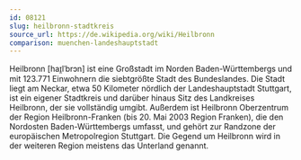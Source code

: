 ```yaml
---
id: 08121
slug: heilbronn-stadtkreis
source_url: https://de.wikipedia.org/wiki/Heilbronn
comparison: muenchen-landeshauptstadt
---
```


Heilbronn [haɪ̯lˈbrɔn] ist eine Großstadt im Norden Baden-Württembergs und mit 123.771 Einwohnern die siebtgrößte Stadt des Bundeslandes. Die Stadt liegt am Neckar, etwa 50 Kilometer nördlich der Landeshauptstadt Stuttgart, ist ein eigener Stadtkreis und darüber hinaus Sitz des Landkreises Heilbronn, der sie vollständig umgibt. Außerdem ist Heilbronn Oberzentrum der Region Heilbronn-Franken (bis 20. Mai 2003 Region Franken), die den Nordosten Baden-Württembergs umfasst, und gehört zur Randzone der europäischen Metropolregion Stuttgart. Die Gegend um Heilbronn wird in der weiteren Region meistens das Unterland genannt.

